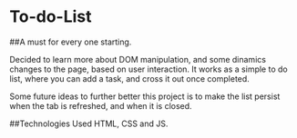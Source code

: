 # To-do-List
##A must for every one starting. 

Decided to learn more about DOM manipulation, and some dinamics changes to the page, based on user interaction.
It works as a simple to do list, where you can add a task, and cross it out once completed.

Some future ideas to further better this project is to make the list persist when the tab is refreshed, and when it is closed.

##Technologies
Used HTML, CSS and JS.
